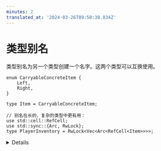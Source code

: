 ```yaml
---
minutes: 2
translated_at: '2024-03-26T09:50:38.834Z'
---
```


# 类型别名

类型别名为另一个类型创建一个名字。这两个类型可以互换使用。

```rust,editable
enum CarryableConcreteItem {
    Left,
    Right,
}

type Item = CarryableConcreteItem;

// 别名在长的、复杂的类型中更有用：
use std::cell::RefCell;
use std::sync::{Arc, RwLock};
type PlayerInventory = RwLock<Vec<Arc<RefCell<Item>>>>;
```

<details>

C 程序员会认出这和 `typedef` 相似。

</details>
